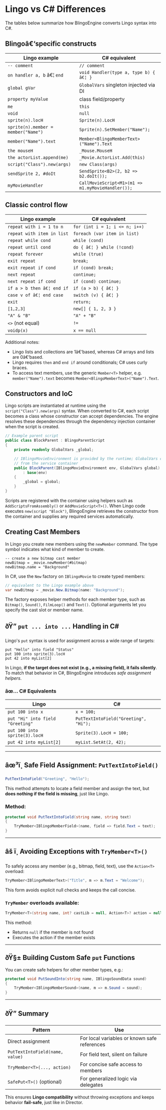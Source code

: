 ﻿# Lingo vs C# Differences

The tables below summarize how BlingoEngine converts Lingo syntax into C#.

## Blingoâ€‘specific constructs

| Lingo example | C# equivalent |
|---------------|---------------|
| `-- comment` | `// comment` |
| `on handler a, b` â€¦ `end` | `void Handler(type a, type b) { â€¦ }` |
| `global gVar` | `GlobalVars` singleton injected via DI |
| `property myValue` | class field/property |
| `me` | `this` |
| `void` | `null` |
| `sprite(n).locH` | `Sprite(n).LocH` |
| `sprite(n).member = member("Name")` | `Sprite(n).SetMember("Name");` |
| `member("Name").text` | `Member<BlingoMemberText>("Name").Text` |
| `the mouseH` | `_Mouse.MouseH` |
| `the actorList.append(me)` | `_Movie.ActorList.Add(this)` |
| `script("Class").new(args)` | `new Class(args)` |
| `sendSprite 2, #doIt` | `SendSprite<B2>(2, b2 => b2.doIt());` |
| `myMovieHandler` | `CallMovieScript<M1>(m1 => m1.myMovieHandler());` |

## Classic control flow

| Lingo example | C# equivalent |
|---------------|---------------|
| `repeat with i = 1 to n` | `for (int i = 1; i <= n; i++)` |
| `repeat with item in list` | `foreach (var item in list)` |
| `repeat while cond` | `while (cond)` |
| `repeat until cond` | `do { â€¦ } while (!cond)` |
| `repeat forever` | `while (true)` |
| `exit repeat` | `break;` |
| `exit repeat if cond` | `if (cond) break;` |
| `next repeat` | `continue;` |
| `next repeat if cond` | `if (cond) continue;` |
| `if a > b then â€¦ end if` | `if (a > b) { â€¦ }` |
| `case v of â€¦ end case` | `switch (v) { â€¦ }` |
| `exit` | `return;` |
| `[1,2,3]` | `new[] { 1, 2, 3 }` |
| `"A" & "B"` | `"A" + "B"` |
| `<>` (not equal) | `!=` |
| `voidp(x)` | `x == null` |

Additional notes:

- Lingo lists and collections are 1â€‘based, whereas C# arrays and lists are
  0â€‘based.
- Lingo requires `then` and `end if` around conditionals; C# uses curly braces.
- To access text members, use the generic `Member<T>` helper, e.g.
  `member("Name").text` becomes `Member<BlingoMemberText>("Name").Text`.

## Constructors and IoC

Lingo scripts are instantiated at runtime using the `script("Class").new(args)`
syntax. When converted to C#, each script becomes a class whose constructor can
accept dependencies. The engine resolves these dependencies through the
dependency injection container when the script is created.

```csharp
// Example parent script
public class BlockParent : BlingoParentScript
{
    private readonly GlobalVars _global;

    // IBlingoMovieEnvironment is provided by the runtime; GlobalVars comes
    // from the service container
    public BlockParent(IBlingoMovieEnvironment env, GlobalVars global)
        : base(env)
    {
        _global = global;
    }
}
```

Scripts are registered with the container using helpers such as
`AddScriptsFromAssembly()` or `AddMovieScript<T>()`. When Lingo code executes
`new(script "Block")`, BlingoEngine retrieves the constructor from the
container and supplies any required services automatically.


## Creating Cast Members

In Lingo you create new members using the `newMember` command. The type symbol indicates what kind of member to create.

```lingo
-- create a new bitmap cast member
newBitmap = _movie.newMember(#bitmap)
newBitmap.name = "Background"
```

In C#, use the `New` factory on `IBlingoMovie` to create typed members:

```csharp
// equivalent to the Lingo example above
var newBitmap = _movie.New.Bitmap(name: "Background");
```

The factory exposes helper methods for each member type, such as `Bitmap()`, `Sound()`, `FilmLoop()` and `Text()`. Optional arguments let you specify the cast slot or member name.


## ðŸ” `put ... into ...` Handling in C#

Lingo's `put` syntax is used for assignment across a wide range of targets:

```lingo
put "Hello" into field "Status"
put 100 into sprite(3).locH
put 42 into myList[2]
```

In Lingo, **if the target does not exist (e.g., a missing field), it fails silently**.  
To match that behavior in C#, BlingoEngine introduces *safe assignment helpers*.

### âœ… C# Equivalents

| Lingo | C# |
|-------|----|
| `put 100 into x` | `x = 100;` |
| `put "Hi" into field "Greeting"` | `PutTextIntoField("Greeting", "Hi");` |
| `put 100 into sprite(3).locH` | `Sprite(3).LocH = 100;` |
| `put 42 into myList[2]` | `myList.SetAt(2, 42);` |

---

## âœ³ï¸ Safe Field Assignment: `PutTextIntoField()`

```csharp
PutTextIntoField("Greeting", "Hello");
```

This method attempts to locate a field member and assign the text, but **does nothing if the field is missing**, just like Lingo.

### Method:
```csharp
protected void PutTextIntoField(string name, string text)
{
    TryMember<IBlingoMemberField>(name, field => field.Text = text);
}
```

---

## âš ï¸ Avoiding Exceptions with `TryMember<T>()`

To safely access any member (e.g., bitmap, field, text), use the `Action<T>` overload:

```csharp
TryMember<IBlingoMemberText>("Title", m => m.Text = "Welcome");
```

This form avoids explicit null checks and keeps the call concise.

### `TryMember` overloads available:
```csharp
TryMember<T>(string name, int? castLib = null, Action<T>? action = null)
```

This method:
- Returns `null` if the member is not found
- Executes the action if the member exists

---

## ðŸ§± Building Custom Safe `put` Functions

You can create safe helpers for other member types, e.g.:

```csharp
protected void PutSoundInto(string name, IBlingoSoundData sound)
{
    TryMember<IBlingoMemberSound>(name, m => m.Sound = sound);
}
```

---

## ðŸ” Summary

| Pattern | Use |
|--------|-----|
| Direct assignment | For local variables or known safe references |
| `PutTextIntoField(name, value)` | For field text, silent on failure |
| `TryMember<T>(..., action)` | For concise safe access to members |
| `SafePut<T>()` (optional) | For generalized logic via delegates |

This ensures **Lingo compatibility** without throwing exceptions and keeps behavior **fail-safe**, just like in Director.

